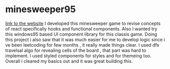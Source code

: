 # minesweeper95
[link to the website](https://minesweeper95-him.netlify.app/)
I developed this minesweeper game to revise concepts of react specifically hooks and functional components.
Also I wanted try this windows95 based UI component library for this classis game.
Doing this project i also saw that it was much easier for me to develop logic
since i ve been leetcoding for few months , it really made things clear.
I used dfs travelsal algo for revealing cells of the board , that part was hard to implement.
I used styled components for styles and for themeing too.
Overall i cleared my basics out and it was great building this.  
